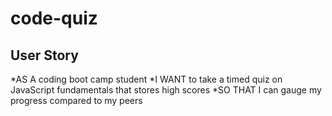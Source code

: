 # code-quiz

## User Story
*AS A coding boot camp student
*I WANT to take a timed quiz on JavaScript fundamentals that stores high scores
*SO THAT I can gauge my progress compared to my peers
